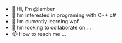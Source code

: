 - 👋 Hi, I’m @lamber
- 👀 I’m interested in programing with C++ c#
- 🌱 I’m currently learning wpf 
- 💞️ I’m looking to collaborate on ...
- 📫 How to reach me ...

<!---
lamber/lamber is a ✨ special ✨ repository because its `README.md` (this file) appears on your GitHub profile.
You can click the Preview link to take a look at your changes.
--->
